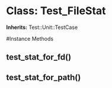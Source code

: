 # Class: Test_FileStat
**Inherits:** Test::Unit::TestCase
    




#Instance Methods
## test_stat_for_fd() [](#method-i-test_stat_for_fd)

## test_stat_for_path() [](#method-i-test_stat_for_path)

